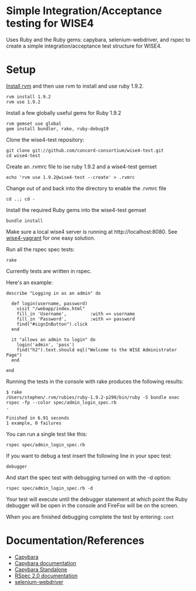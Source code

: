 Simple Integration/Acceptance testing for WISE4
========

Uses Ruby and the Ruby gems: capybara, selenium-webdriver, and rspec to create a simple integration/acceptance test structure for WISE4.

Setup
========

[Install rvm](http://beginrescueend.com/rvm/install/) and then use rvm to install and use ruby 1.9.2.

    rvm install 1.9.2
    rvm use 1.9.2

Install a few globally useful gems for Ruby 1.9.2

    rvm gemset use global
    gem install bundler, rake, ruby-debug19

Clone the wise4-test repository:

    git clone git://github.com/concord-consortium/wise4-test.git
    cd wise4-test

Create an .rvmrc file to ise ruby 1.9.2 and a wise4-test gemset

    echo 'rvm use 1.9.2@wise4-test --create' > .rvmrc

Change out of and back into the directory to enable the .rvmrc file

    cd ..; cd -

Install the required Ruby gems into the wise4-test gemset

    bundle install

Make sure a local wise4 server is running at http://localhost:8080. See [wise4-vagrant](https://github.com/concord-consortium/wise4-vagrant) for one easy solution.

Run all the rspec spec tests:

    rake

Currently tests are written in rspec. 

Here's an example:

    describe "Logging in as an admin" do

      def login(username, password)
        visit "/webapp/index.html"
        fill_in 'Username',         :with => username
        fill_in 'Password',         :with => password
        find("#signInButton").click
      end

      it "allows an admin to login" do
        login('admin', 'pass')
        find("h2").text.should eql("Welcome to the WISE Administrator Page")
      end

    end

Running the tests in the console with rake produces the following results:

    $ rake
    /Users/stephen/.rvm/rubies/ruby-1.9.2-p290/bin/ruby -S bundle exec rspec -fp --color spec/admin_login_spec.rb
    .

    Finished in 6.91 seconds
    1 example, 0 failures

You can run a single test like this:

    rspec spec/admin_login_spec.rb

If you want to debug a test insert the following line in your spec test:

    debugger

And start the spec test with debugging turned on with the -d option:

    rspec spec/admin_login_spec.rb -d

Your test will execute until the debugger statement at which point the Ruby debugger will be open in the console and FireFox will be on the screen.

When you are finished debugging complete the test by entering: `cont`

Documentation/References
========

* [Capybara](https://github.com/jnicklas/capybara)
* [Capybara documentation](http://rubydoc.info/github/jnicklas/capybara/master/file/README.rdoc)
* [Capybara Standalone](https://github.com/atmos/capybara-standalone)
* [RSpec 2.0 documentation](http://relishapp.com/rspec)
* [selenium-webdriver](https://rubygems.org/gems/selenium-webdriver)
